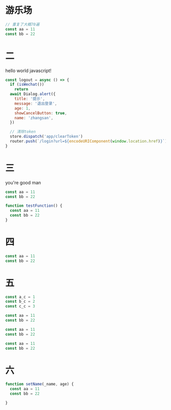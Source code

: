 
# 游乐场 

```js
// 重复了大概70遍
const aa = 11
const bb = 22

```

# 二

  hello world javascript!  

```js
const logout = async () => {
  if (isWechat())
    return
  await Dialog.alert({
    title: '提示',
    message: '退出登录',
    age: 1,
    showCancelButton: true,
    name: 'zhangsan',
  })

  // 清除token
  store.dispatch('app/clearToken')
  router.push(`/login?url=${encodeURIComponent(window.location.href)}`)
}
```

# 三

you're good man

```js
const aa = 11
const bb = 22

function testFunction() {
  const aa = 11
  const bb = 22
}
```

# 四

```js
const aa = 11
const bb = 22
```
# 五

```js
const a_c = 1
const b_c = 2
const c_c = 3

const aa = 11
const bb = 22

const aa = 11
const bb = 22

const aa = 11
const bb = 22

```

# 六
```js
function setName(_name, age) {
  const aa = 11
  const bb = 22

}
```

